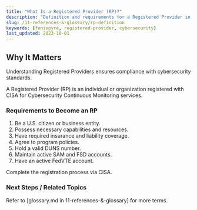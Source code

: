 ```yaml
---
title: "What Is a Registered Provider (RP)?"
description: "Definition and requirements for a Registered Provider in cybersecurity services."
slug: /11-references-&-glossary/rp-definition
keywords: [fenixpyre, registered-provider, cybersecurity]
last_updated: 2023-10-01
---
```


## Why It Matters
Understanding Registered Providers ensures compliance with cybersecurity standards.

A Registered Provider (RP) is an individual or organization registered with CISA for Cybersecurity Continuous Monitoring services.

### Requirements to Become an RP
1. Be a U.S. citizen or business entity.
2. Possess necessary capabilities and resources.
3. Have required insurance and liability coverage.
4. Agree to program policies.
5. Hold a valid DUNS number.
6. Maintain active SAM and FSD accounts.
7. Have an active FedVTE account.

Complete the registration process via CISA.

### Next Steps / Related Topics
Refer to [glossary.md in 11-references-&-glossary] for more terms.